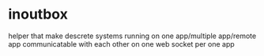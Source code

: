 # inoutbox
helper that make descrete systems running on one app/multiple app/remote app communicatable with each other on one web socket per one app
